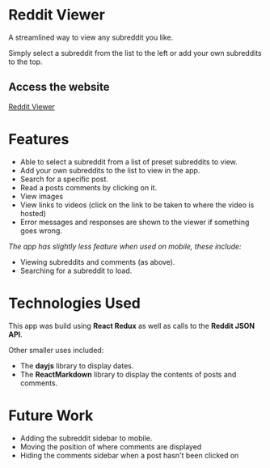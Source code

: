 # Reddit Viewer
A streamlined way to view any subreddit you like.

Simply select a subreddit from the list to the left or add your own subreddits to the top.

## Access the website

[Reddit Viewer](https://mzreddit-viewer.netlify.app)

# Features

- Able to select a subreddit from a list of preset subreddits to view.
- Add your own subreddits to the list to view in the app.
- Search for a specific post.
- Read a posts comments by clicking on it.
- View images
- View links to videos (click on the link to be taken to where the video is hosted)
- Error messages and responses are shown to the viewer if something goes wrong.

*The app has slightly less feature when used on mobile, these include:*

- Viewing subreddits and comments (as above).
- Searching for a subreddit to load.

# Technologies Used

This app was build using **React Redux** as well as calls to the **Reddit JSON API**.

Other smaller uses included:
- The **dayjs** library to display dates.
- The **ReactMarkdown** library to display the contents of posts and comments.

# Future Work

- Adding the subreddit sidebar to mobile.
- Moving the position of where comments are displayed
- Hiding the comments sidebar when a post hasn't been clicked on
